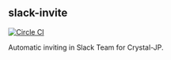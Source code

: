 slack-invite
------------

[![Circle CI](https://img.shields.io/circleci/project/crystal-jp/slack-invite/master.svg?style=flat-square)](https://circleci.com/gh/crystal-jp/slack-invite/tree/master)

Automatic inviting in Slack Team for Crystal-JP.

